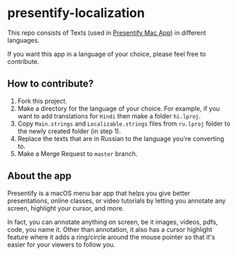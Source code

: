 # presentify-localization
This repo consists of Texts (used in [Presentify Mac App](http://presentify.compzets.com/)) in different languages.

If you want this app in a language of your choice, please feel free to contribute.

## How to contribute?
1. Fork this project.
2. Make a directory for the language of your choice. For example, if you want to add translations for `Hindi` then make a folder `hi.lproj`.
3. Copy `Main.strings` and `Localizable.strings` files from `ru.lproj` folder to the newly created folder (in step 1).
4. Replace the texts that are in Russian to the language you're converting to.
5. Make a Merge Request to `master` branch.

## About the app
Presentify is a macOS menu bar app that helps you give better presentations, online classes, or video tutorials by letting you annotate any screen, highlight your cursor, and more. 

In fact, you can annotate anything on screen, be it images, videos, pdfs, code, you name it. Other than annotation, it also has a cursor highlight feature where it adds a ring/circle around the mouse pointer so that it's easier for your viewers to follow you.
